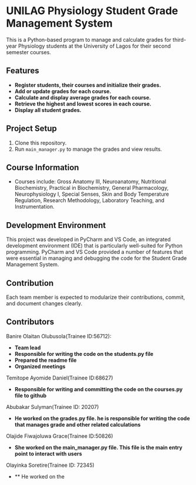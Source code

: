 # UNILAG Physiology Student Grade Management System

This is a Python-based program to manage and calculate grades for third-year Physiology students at the University of Lagos for their second semester courses.

## Features
- **Register students, their courses and initialize their grades.**
- **Add or update grades for each course.**
- **Calculate and display average grades for each course.**
- **Retrieve the highest and lowest scores in each course.**
- **Display all student grades.**

## Project Setup
1. Clone this repository.
2. Run `main_manager.py` to manage the grades and view results.

## Course Information
- Courses include: Gross Anatomy III, Neuroanatomy, Nutritional Biochemistry, Practical in Biochemistry, General Pharmacology, Neurophysiology I, Special Senses, Skin and Body Temperature Regulation, Research Methodology, Laboratory Teaching, and Instrumentation.

## Development Environment
This project was developed in PyCharm and VS Code, an integrated development environment (IDE) that is particularly well-suited for Python programming. PyCharm and VS Code provided a number of features that were essential in managing and debugging the code for the Student Grade Management System.
## Contribution
Each team member is expected to modularize their contributions, commit, and document changes clearly.

## Contributors
Banire Olaitan Olubusola(Trainee ID:56712):
- **Team lead**
- **Responsible for writing the code on the students.py file**
- **Prepared the readme file**
- **Organized meetings**

Temitope Ayomide Daniel(Trainee ID:68627)
- **Responsible for writing and committing the code on the courses.py file to github**

Abubakar Sulyman(Trainee ID: 20207)
- **He worked on the grades.py file. he is responsible for writing the code that manages grade and other related calculations**

Olajide Fiwajoluwa Grace(Trainee ID:50826)
- **She worked on the main_manager.py file. This file is the main entry point to interact with users**

Olayinka Soretire(Trainee ID: 72345)
- ** He worked on the 





